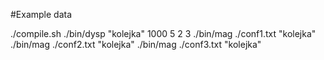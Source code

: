 #Example data

./compile.sh
./bin/dysp "kolejka" 1000 5 2 3
./bin/mag ./conf1.txt "kolejka"
./bin/mag ./conf2.txt "kolejka"
./bin/mag ./conf3.txt "kolejka"

